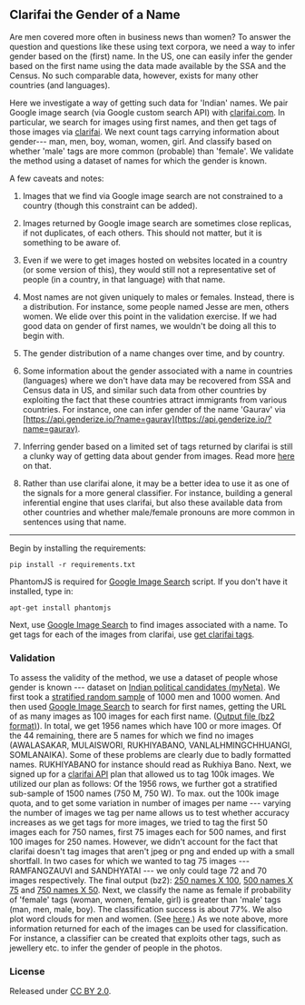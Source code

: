 ## Clarifai the Gender of a Name

Are men covered more often in business news than women? To answer the question and questions like these using text corpora, we need a way to infer gender based on the (first) name. In the US, one can easily infer the gender based on the first name using the data made available by the SSA and the Census. No such comparable data, however, exists for many other countries (and languages). 

Here we investigate a way of getting such data for 'Indian' names. We pair Google image search (via Google custom search API) with [clarifai.com](http://clarifai.com). In particular, we search for images using first names, and then get tags of those images via [clarifai](http://clarifai.com). We next count tags carrying information about gender--- man, men, boy, woman, women, girl. And classify based on whether 'male' tags are more common (probable) than 'female'. We validate the method using a dataset of names for which the gender is known. 

A few caveats and notes:   

1. Images that we find via Google image search are not constrained to a country (though this constraint can be added).   

2. Images returned by Google image search are sometimes close replicas, if not duplicates, of each others. This should not matter, but it is something to be aware of.   

3. Even if we were to get images hosted on websites located in a country (or some version of this), they would still not a representative set of people (in a country, in that language) with that name.   

4. Most names are not given uniquely to males or females. Instead, there is a distribution. For instance, some people named Jesse are men, others women. We elide over this point in the validation exercise. If we had good data on gender of first names, we wouldn't be doing all this to begin with.   

5. The gender distribution of a name changes over time, and by country.   

6. Some information about the gender associated with a name in countries (languages) where we don't have data may be recovered from SSA and Census data in US, and similar such data from other countries by exploiting the fact that these countries attract immigrants from various countries. For instance, one can infer gender of the name 'Gaurav' via [https://api.genderize.io/?name=gaurav](https://api.genderize.io/?name=gaurav).   

7. Inferring gender based on a limited set of tags returned by clarifai is still a clunky way of getting data about gender from images. Read more [here](http://gbytes.gsood.com/2015/12/31/clarifaing-the-future-of-clarifai-some-thoughts/) on that.   

8. Rather than use clarifai alone, it may be a better idea to use it as one of the signals for a more general classifier. For instance, building a general inferential engine that uses clarifai, but also these available data from other countries and whether male/female pronouns are more common in sentences using that name.      

----

Begin by installing the requirements:

```
pip install -r requirements.txt
```

PhantomJS is required for [Google Image Search](google_image_search.py) script. If you don't have it installed, type in:

```
apt-get install phantomjs
```

Next, use [Google Image Search](scripts/google_image_search/) to find images associated with a name. To get tags for each of the images from clarifai, use [get clarifai tags](scripts/get_clarifai_tags/).  

### Validation

To assess the validity of the method, we use a dataset of people whose gender is known --- dataset on [Indian political candidates (myNeta)](https://github.com/soodoku/indian-politician-bios). We first took a [stratified random sample](scripts/utils/) of 1000 men and 1000 women. And then used [Google Image Search](scripts/google_image_search/) to search for first names, getting the URL of as many images as 100 images for each first name. ([Output file (bz2 format)](validate/output-img-(1000%2B1000).csv.bz2)). In total, we get 1956 names which have 100 or more images. Of the 44 remaining, there are 5 names for which we find no images (AWALASAKAR, MULAISWORI, RUKHIYABANO, VANLALHMINGCHHUANGI, SOMLANAIKA). Some of these problems are clearly due to badly formatted names. RUKHIYABANO for instance should read as Rukhiya Bano. Next, we signed up for a [clarifai API](http://clarifai.com) plan that allowed us to tag 100k images. We utilized our plan as follows: Of the 1956 rows, we further got a stratified sub-sample of 1500 names (750 M, 750 W). To max. out the 100k image quota, and to get some variation in number of images per name --- varying the number of images we tag per name allows us to test whether accuracy increases as we get tags for more images, we tried to tag the first 50 images each for 750 names, first 75 images each for 500 names, and first 100 images for 250 names. However, we didn't account for the fact that clarifai doesn't tag images that aren't jpeg or png and ended up with a small shortfall. In two cases for which we wanted to tag 75 images --- RAMFANGZAUVI and SANDHYATAI --- we only could tage 72 and 70 images respectively. The final output (bz2): [250 names X 100](validate/output-img-tag-250x100.csv.bz2), [500 names X 75](validate/output-img-tag-500x75.csv.bz2) and [750 names X 50](validate/output-img-tag-750x50.csv.bz2). Next, we classify the name as female if probability of 'female' tags (woman, women, female, girl) is greater than 'male' tags (man, men, male, boy). The classification success is about 77%. We also plot word clouds for men and women. (See [here](validate/valid.md).) As we note above, more information returned for each of the images can be used for classification. For instance, a classifier can be created that exploits other tags, such as jewellery etc. to infer the gender of people in the photos.  

### License
Released under [CC BY 2.0](https://creativecommons.org/licenses/by/2.0/).
